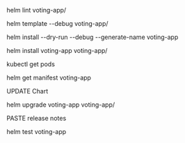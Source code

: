 helm lint voting-app/

helm template --debug voting-app/

helm install --dry-run --debug --generate-name voting-app

helm install voting-app voting-app/

kubectl get pods

helm get manifest voting-app

UPDATE Chart

helm upgrade voting-app voting-app/

PASTE release notes

helm test voting-app